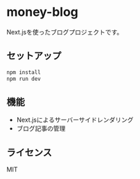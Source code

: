 # money-blog

Next.jsを使ったブログプロジェクトです。

## セットアップ

```bash
npm install
npm run dev
```

## 機能

- Next.jsによるサーバーサイドレンダリング
- ブログ記事の管理

## ライセンス

MIT
